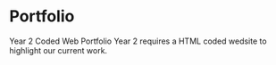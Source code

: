 # Portfolio
Year 2 Coded Web Portfolio
Year 2 requires a HTML coded wedsite to highlight our current work.
